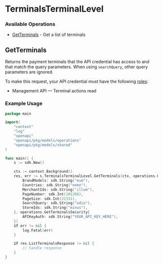 # TerminalsTerminalLevel

### Available Operations

* [GetTerminals](#getterminals) - Get a list of terminals

## GetTerminals

Returns the payment terminals that the API credential has access to and that match the query parameters. 
When using `searchQuery`, other query parameters are ignored.

To make this request, your API credential must have the following [roles](https://docs.adyen.com/development-resources/api-credentials#api-permissions):
* Management API — Terminal actions read

### Example Usage

```go
package main

import(
	"context"
	"log"
	"openapi"
	"openapi/pkg/models/operations"
	"openapi/pkg/models/shared"
)

func main() {
    s := sdk.New()

    ctx := context.Background()
    res, err := s.TerminalsTerminalLevel.GetTerminals(ctx, operations.GetTerminalsRequest{
        BrandModels: sdk.String("eum"),
        Countries: sdk.String("nemo"),
        MerchantIds: sdk.String("illum"),
        PageNumber: sdk.Int(201266),
        PageSize: sdk.Int(22331),
        SearchQuery: sdk.String("odio"),
        StoreIds: sdk.String("minus"),
    }, operations.GetTerminalsSecurity{
        APIKeyAuth: sdk.String("YOUR_API_KEY_HERE"),
    })
    if err != nil {
        log.Fatal(err)
    }

    if res.ListTerminalsResponse != nil {
        // handle response
    }
}
```
